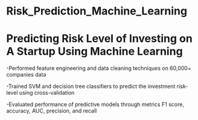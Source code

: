 # Risk_Prediction_Machine_Learning
# Predicting Risk Level of Investing on A Startup Using Machine Learning

-Performed feature engineering and data cleaning techniques on 60,000+ companies data

-Trained SVM and decision tree classifiers to predict the investment risk-level using cross-validation

-Evaluated performance of predictive models through metrics F1 score, accuracy, AUC, precision, and recall
